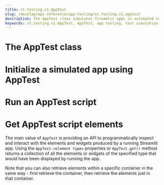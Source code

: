 ```yaml
---
title: st.testing.v1.AppTest
slug: /develop/api-reference/app-testing/st.testing.v1.apptest
description: The AppTest class simulates Streamlit apps in automated tests and provides methods to manipulate and inspect app contents programmatically.
keywords: st.testing.v1.AppTest, AppTest, app testing, test simulation, automated testing, streamlit testing, test runner, app simulation, testing framework
---
```


<h1 style={{display: "none"}}></h1>

# The AppTest class

<Autofunction function="streamlit.testing.v1.AppTest" />

# Initialize a simulated app using AppTest

<Autofunction function="AppTest.from_file" />

<Autofunction function="AppTest.from_string" />

<Autofunction function="AppTest.from_function" />

# Run an AppTest script

<Autofunction function="AppTest.run" />

<Autofunction function="AppTest.switch_page" />

# Get AppTest script elements

The main value of `AppTest` is providing an API to programmatically inspect and interact with the elements and widgets produced by a running Streamlit app. Using the `AppTest.<element type>` properties or `AppTest.get()` method returns a collection of all the elements or widgets of the specified type that would have been displayed by running the app.

Note that you can also retrieve elements within a specific container in the same way - first retrieve the container, then retrieve the elements just in that container.

<Autofunction function="AppTest.get" />

<Autofunction function="AppTest.button" is_property />

<Autofunction function="AppTest.caption" />

<Autofunction function="AppTest.chat_input" />

<Autofunction function="AppTest.chat_message" />

<Autofunction function="AppTest.checkbox" />

<Autofunction function="AppTest.code" />

<Autofunction function="AppTest.color_picker" />

<Autofunction function="AppTest.columns" />

<Autofunction function="AppTest.dataframe" />

<Autofunction function="AppTest.date_input" />

<Autofunction function="AppTest.divider" />

<Autofunction function="AppTest.error" />

<Autofunction function="AppTest.exception" />

<Autofunction function="AppTest.expander" />

<Autofunction function="AppTest.header" />

<Autofunction function="AppTest.info" />

<Autofunction function="AppTest.json" />

<Autofunction function="AppTest.latex" />

<Autofunction function="AppTest.main" />

<Autofunction function="AppTest.markdown" />

<Autofunction function="AppTest.metric" />

<Autofunction function="AppTest.multiselect" />

<Autofunction function="AppTest.number_input" />

<Autofunction function="AppTest.radio" />

<Autofunction function="AppTest.select_slider" />

<Autofunction function="AppTest.selectbox" />

<Autofunction function="AppTest.sidebar" />

<Autofunction function="AppTest.slider" />

<Autofunction function="AppTest.subheader" />

<Autofunction function="AppTest.success" />

<Autofunction function="AppTest.status" />

<Autofunction function="AppTest.table" />

<Autofunction function="AppTest.tabs" />

<Autofunction function="AppTest.text" />

<Autofunction function="AppTest.text_area" />

<Autofunction function="AppTest.text_input" />

<Autofunction function="AppTest.time_input" />

<Autofunction function="AppTest.title" />

<Autofunction function="AppTest.toast" />

<Autofunction function="AppTest.toggle" />

<Autofunction function="AppTest.warning" />
